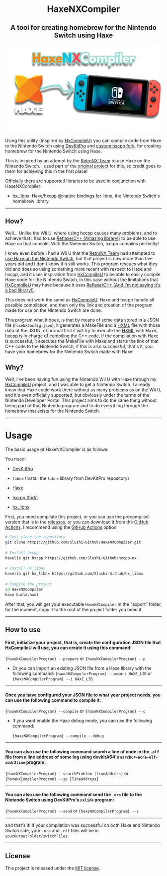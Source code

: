 <h1 align="center">HaxeNXCompiler</h1>
<h2 align="center">A tool for creating homebrew for the Nintendo Switch using Haxe</h2>

![mainImage](https://github.com/Slushi-Github/HaxeNXCompiler/blob/main/docs/readme/MainImage.png)

Using this utility (Inspired by [HxCompileU](https://github.com/Slushi-Github/hxCompileU)) you can compile code from Haxe to the Nintendo Switch using [DevKitPro](https://devkitpro.org) and [custom hxcpp fork](https://github.com/Slushi-Github/hxcpp-nx), for creating homebrew for the Nintendo Switch using Haxe.

This is inspired by an attempt by the [RetroNX Team](https://github.com/retronx-team) to use Haxe on the Nintendo Switch. I used part of the [original project](https://github.com/retronx-team/switch-haxe) for this, so credit goes to them for achieving this in the first place!

Officially there are supported libraries to be used in conjunction with HaxeNXCompiler:

- [hx_libnx](https://github.com/Slushi-Github/hx_libnx): Haxe/hxcpp @:native bindings for libnx, the Nintendo Switch's homebrew library.

-----

## How?

Well... Unlike the Wii U, where using hxcpp causes many problems, and to achieve that I had to use [Reflaxe/C++ (Amazing library!)](https://github.com/SomeRanDev/reflaxe.CPP) to be able to use Haxe on that console. With the Nintendo Switch, hxcpp compiles perfectly!

I knew even before I had a Wii U that the [RetroNX Team](https://github.com/retronx-team) had attempted to [use Haxe on the Nintendo Switch](https://github.com/retronx-team/switch-haxe), but that project is now more than five years old and I don't know if it still works. This program rescues what they did and does so using something more recent with respect to Haxe and hxcpp, and it uses inspiration from [HxCompileU](https://github.com/Slushi-Github/hxCompileU) to be able to easily compile Haxe code for the Nintendo Switch, in this case without the limitations that [HxCompileU](https://github.com/Slushi-Github/hxCompileU) may have because it uses [Reflaxe/C++ (And I'm not saying it's a bad library!)](https://github.com/SomeRanDev/reflaxe.CPP).

This does not work the same as [HxCompileU](https://github.com/Slushi-Github/hxCompileU). Haxe and hxcpp handle all possible compilation, and then only the link and creation of the program made for use on the Nintendo Switch are done.

This program what it does, is that by means of some data stored in a JSON file (``haxeNXConfig.json``), it generates a MakeFile and a [HXML](https://haxe.org/manual/compiler-usage-hxml.html) file with those data of the JSON, of normal first it will try to execute the [HXML](https://haxe.org/manual/compiler-usage-hxml.html) with Haxe, [hxcpp](https://github.com/Slushi-Github/hxcpp-nx) is in charge of compiling the C++ code, if the compilation with Haxe is successful, it executes the MakeFile with Make and starts the link of that C++ code to the Nintendo Switch, if this is also successful, that's it, you have your homebrew for the Nintendo Switch made with Haxe!

## Why?

Well, I've been having fun using the Nintendo Wii U with Haxe through my [HxCompileU](https://github.com/Slushi-Github/hxCompileU) project, and I was able to get a Nintendo Switch. I already knew that Haxe could work there without as many problems as on the Wii U, and it's even officially supported, but obviously under the terms of the Nintendo Developer Portal. This project aims to do the same thing without being part of that Nintendo program and to do everything through the homebrew that exists for the Nintendo Switch.

-----

# Usage
The basic usage of HaxeNXCompiler is as follows:

You need:
- [DevKitPro](https://devkitpro.org/wiki/Getting_Started)

- ``libnx`` (Install the ``libnx`` library from DevKitPro repository)

- [Haxe](https://haxe.org/)

- [hxcpp (fork)](https://github.com/Slushi-Github/hxcpp-nx)

- [hx_libnx](https://github.com/Slushi-Github/hx_libnx)

First, you need compilate this project, or you can use the precompiled version that is in the [releases](https://github.com/Slushi-Github/HaxeNXCompiler/releases), or you can download it from the [GitHub Actions](https://github.com/Slushi-Github/HaxeNXCompiler/actions). I recommend using the [GitHub Actions](https://github.com/Slushi-Github/HaxeNXCompiler/actions) option.

```bash
# Just clone the repository
git clone https://github.com/Slushi-Github/HaxeNXCompiler.git

# Install hxcpp
haxelib git hxcpp https://github.com/Slushi-Github/hxcpp-nx

# Install hx_libnx
haxelib git hx_libnx https://github.com/Slushi-Github/hx_libnx

# Compile the project
cd HaxeNXCompiler
haxe build.hxml
```

After that, you will get your executable ``HaxeNXCompiler`` in the "export" folder, for the moment, copy it to the root of the project folder you need it.

-----

## How to use

#### First, initialize your project, that is, create the configuration JSON file that HxCompileU will use, you can create it using this command:
``{haxeNXCompilerProgram} --prepare`` or ``{haxeNXCompilerProgram} --p``

 - Or you can import an existing JSON file from a Haxe library with the following command:
``{haxeNXCompilerProgram} --import HAXE_LIB`` or ``{haxeNXCompilerProgram} --i HAXE_LIB``

-----

#### Once you have configured your JSON file to what your project needs, you can use the following command to compile it:
``{haxeNXCompilerProgram} --compile`` or ``{haxeNXCompilerProgram} --c``

 - If you want enable the Haxe debug mode, you can use the following command:

    ``{haxeNXCompilerProgram} --compile --debug``

-----

#### You can also use the following command search a line of code in the ``.elf`` file from a line address of some log using devkitA64's ``aarch64-none-elf-addr2line`` program:

``{haxeNXCompilerProgram} --searchProblem [lineAddress]`` or ``{haxeNXCompilerProgram} --sp [lineAddress]``

-----

#### You can also use the following command send the ``.nro`` file to the Nintendo Switch using DevKitPro's ``nxlink`` program:

``{haxeNXCompilerProgram} --send`` or ``{haxeNXCompilerProgram} --s``

-----

and that's it! if your compilation was successful on both Haxe and Nintendo Switch side, your ``.nro`` and ``.elf`` files will be in ``yourOutputFolder/switchFiles``.

-----

## License
This project is released under the [MIT license](https://github.com/Slushi-Github/HaxeNXCompiler/blob/main/LICENSE.md).
